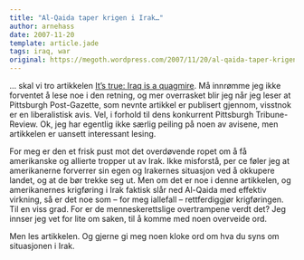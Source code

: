 ```yaml
---
title: "Al-Qaida taper krigen i Irak…"
author: arnehass
date: 2007-11-20
template: article.jade
tags: iraq, war
original: https://megoth.wordpress.com/2007/11/20/al-qaida-taper-krigen-i-irak/
---
```


<p>… skal vi tro artikkelen <a href="http://www.post-gazette.com/pg/07322/834685-373.stm">It’s true: Iraq is a quagmire</a>. Må innrømme jeg ikke forventet å lese noe i den retning, og mer overrasket blir jeg når jeg leser at Pittsburgh Post-Gazette, som nevnte artikkel er publisert gjennom, visstnok er en liberalistisk avis. Vel, i forhold til dens konkurrent Pittsburgh Tribune-Review. Ok, jeg har egentlig ikke særlig peiling på noen av avisene, men artikkelen er uansett interessant lesing.</p>
<p>For meg er den et frisk pust mot det overdøvende ropet om å få amerikanske og allierte tropper ut av Irak. Ikke misforstå, per ce føler jeg at amerikanerne forverrer sin egen og Irakernes situasjon ved å okkupere landet, og at de bør trekke seg ut. Men om det er noe i denne artikkelen, og amerikanernes krigføring i Irak faktisk slår ned Al-Qaida med effektiv virkning, så er det noe som – for meg iallefall – rettferdiggjør krigføringen. Til en viss grad. For er de menneskerettslige overtrampene verdt det? Jeg innser jeg vet for lite om saken, til å komme med noen overveide ord.</p>
<p>Men les artikkelen. Og gjerne gi meg noen kloke ord om hva du syns om situasjonen i Irak.</p>
